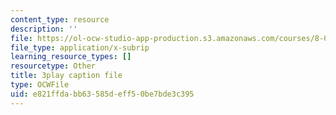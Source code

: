 ```yaml
---
content_type: resource
description: ''
file: https://ol-ocw-studio-app-production.s3.amazonaws.com/courses/8-01sc-classical-mechanics-fall-2016/e821ffdabb63585deff50be7bde3c395_Vg8t8_IOHDg.srt
file_type: application/x-subrip
learning_resource_types: []
resourcetype: Other
title: 3play caption file
type: OCWFile
uid: e821ffda-bb63-585d-eff5-0be7bde3c395
---
```


